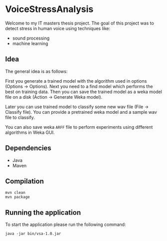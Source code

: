 # VoiceStressAnalysis
Welcome to my IT masters thesis project. The goal of this project was to detect stress in human voice using techniques like:

- sound processing
- machine learning

## Idea

The general idea is as follows:

First you generate a trained model with the algorithm used in options (Options -> Options).
Next you need to a find model which performs the best on training data.
Then you can save the trained model as a weka model file on a disk (Action -> Generate Weka model).

Later you can use trained model to classify some new wav file (File -> Classify file).
You can provide a pretrained weka model and a sample wav file to classify.

You can also save weka `ARFF` file to perform experiments using different algorithms in Weka GUI.

## Dependencies

- Java
- Maven

## Compilation

    mvn clean
    mvn package

## Running the application

To start the application please run the following command:

    java -jar bin/vsa-1.0.jar

